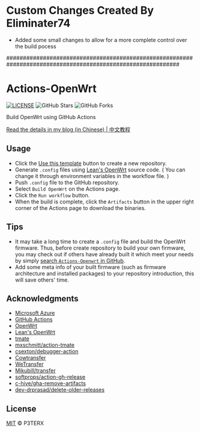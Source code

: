 # Custom Changes Created By Eliminater74
- Added some small changes to allow for a more complete control over the build pocess




############################################################################################################
# Actions-OpenWrt

[![LICENSE](https://img.shields.io/github/license/mashape/apistatus.svg?style=flat-square&label=LICENSE)](https://github.com/P3TERX/Actions-OpenWrt/blob/master/LICENSE)
![GitHub Stars](https://img.shields.io/github/stars/P3TERX/Actions-OpenWrt.svg?style=flat-square&label=Stars&logo=github)
![GitHub Forks](https://img.shields.io/github/forks/P3TERX/Actions-OpenWrt.svg?style=flat-square&label=Forks&logo=github)

Build OpenWrt using GitHub Actions

[Read the details in my blog (in Chinese) | 中文教程](https://p3terx.com/archives/build-openwrt-with-github-actions.html)

## Usage

- Click the [Use this template](https://github.com/P3TERX/Actions-OpenWrt/generate) button to create a new repository.
- Generate `.config` files using [Lean's OpenWrt](https://github.com/coolsnowwolf/lede) source code. ( You can change it through environment variables in the workflow file. )
- Push `.config` file to the GitHub repository.
- Select `Build OpenWrt` on the Actions page.
- Click the `Run workflow` button.
- When the build is complete, click the `Artifacts` button in the upper right corner of the Actions page to download the binaries.

## Tips

- It may take a long time to create a `.config` file and build the OpenWrt firmware. Thus, before create repository to build your own firmware, you may check out if others have already built it which meet your needs by simply [search `Actions-Openwrt` in GitHub](https://github.com/search?q=Actions-openwrt).
- Add some meta info of your built firmware (such as firmware architecture and installed packages) to your repository introduction, this will save others' time.

## Acknowledgments

- [Microsoft Azure](https://azure.microsoft.com)
- [GitHub Actions](https://github.com/features/actions)
- [OpenWrt](https://github.com/openwrt/openwrt)
- [Lean's OpenWrt](https://github.com/coolsnowwolf/lede)
- [tmate](https://github.com/tmate-io/tmate)
- [mxschmitt/action-tmate](https://github.com/mxschmitt/action-tmate)
- [csexton/debugger-action](https://github.com/csexton/debugger-action)
- [Cowtransfer](https://cowtransfer.com)
- [WeTransfer](https://wetransfer.com/)
- [Mikubill/transfer](https://github.com/Mikubill/transfer)
- [softprops/action-gh-release](https://github.com/softprops/action-gh-release)
- [c-hive/gha-remove-artifacts](https://github.com/c-hive/gha-remove-artifacts)
- [dev-drprasad/delete-older-releases](https://github.com/dev-drprasad/delete-older-releases)

## License

[MIT](https://github.com/P3TERX/Actions-OpenWrt/blob/main/LICENSE) © P3TERX

